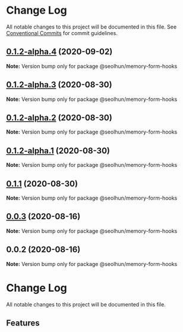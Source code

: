 # Change Log

All notable changes to this project will be documented in this file.
See [Conventional Commits](https://conventionalcommits.org) for commit guidelines.

## [0.1.2-alpha.4](https://github.com/Seolhun/memory-form/compare/v0.1.2-alpha.3...v0.1.2-alpha.4) (2020-09-02)

**Note:** Version bump only for package @seolhun/memory-form-hooks

## [0.1.2-alpha.3](https://github.com/Seolhun/memory-form/compare/v0.1.2-alpha.2...v0.1.2-alpha.3) (2020-08-30)

**Note:** Version bump only for package @seolhun/memory-form-hooks

## [0.1.2-alpha.2](https://github.com/Seolhun/memory-form/compare/v0.1.2-alpha.1...v0.1.2-alpha.2) (2020-08-30)

**Note:** Version bump only for package @seolhun/memory-form-hooks

## [0.1.2-alpha.1](https://github.com/Seolhun/memory-form/compare/v0.1.2-alpha.0...v0.1.2-alpha.1) (2020-08-30)

**Note:** Version bump only for package @seolhun/memory-form-hooks

## [0.1.1](https://github.com/Seolhun/memory-form/compare/v0.1.0...v0.1.1) (2020-08-30)

**Note:** Version bump only for package @seolhun/memory-form-hooks

## [0.0.3](https://github.com/Seolhun/memory-form/compare/v0.0.2...v0.0.3) (2020-08-16)

**Note:** Version bump only for package @seolhun/memory-form-hooks

## 0.0.2 (2020-08-16)

**Note:** Version bump only for package @seolhun/memory-form-hooks

# Change Log

All notable changes to this project will be documented in this file.

## Features
